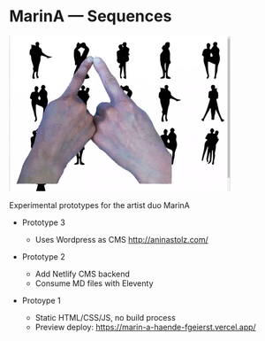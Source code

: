 # MarinA — Sequences

![Screenrecording of the initial prototype](https://raw.githubusercontent.com/fgeierst/marina-sequences/master/assets/prototype-1-screenrecording.gif)

Experimental prototypes for the artist duo MarinA 

- Prototype 3
  - Uses Wordpress as CMS http://aninastolz.com/

- Prototype 2
  - Add Netlify CMS backend
  - Consume MD files with Eleventy
  
- Protoype 1
  - Static HTML/CSS/JS, no build process
  - Preview deploy: https://marin-a-haende-fgeierst.vercel.app/